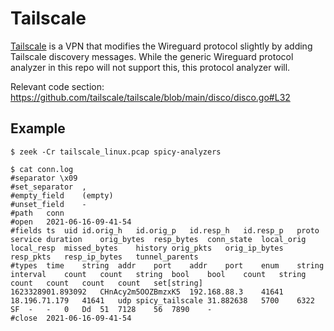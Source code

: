 # Tailscale

[Tailscale](https://tailscale.com/) is a VPN that modifies the Wireguard protocol
slightly by adding Tailscale discovery messages.  While the generic Wireguard protocol
analyzer in this repo will not support this, this protocol analyzer will.

Relevant code section: <https://github.com/tailscale/tailscale/blob/main/disco/disco.go#L32>

## Example

```
$ zeek -Cr tailscale_linux.pcap spicy-analyzers

$ cat conn.log
#separator \x09
#set_separator	,
#empty_field	(empty)
#unset_field	-
#path	conn
#open	2021-06-16-09-41-54
#fields	ts	uid	id.orig_h	id.orig_p	id.resp_h	id.resp_p	proto	service	duration	orig_bytes	resp_bytes	conn_state	local_orig	local_resp	missed_bytes	history	orig_pkts	orig_ip_bytes	resp_pkts	resp_ip_bytes	tunnel_parents
#types	time	string	addr	port	addr	port	enum	string	interval	count	count	string	bool	bool	count	string	count	count	count	count	set[string]
1623328901.893092	CHnAcy2m5OOZBmzxK5	192.168.88.3	41641	18.196.71.179	41641	udp	spicy_tailscale	31.882638	5700	6322	SF	-	-	0	Dd	51	7128	56	7890	-
#close	2021-06-16-09-41-54
```
